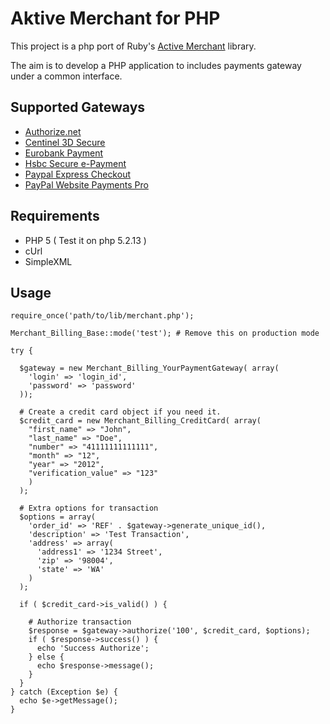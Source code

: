 # Aktive Merchant for PHP

This project is a php port of Ruby's [Active Merchant](http://github.com/Shopify/active_merchant) library.

The aim is to develop a PHP application to includes payments gateway under a common interface.

## Supported Gateways

* [Authorize.net](http://www.authorize.net)
* [Centinel 3D Secure](http://www.cardinalcommerce.com)
* [Eurobank Payment](http://www.eurobank.gr/online/home/generic.aspx?id=79&mid=635)
* [Hsbc Secure e-Payment](http://www.hsbc.co.uk/1/2/business/cards-payments/secure-epayments)
* [Paypal Express Checkout](https://cms.paypal.com/us/cgi-bin/?cmd=_render-content&content_ID=developer/e_howto_api_ECGettingStarted)
* [PayPal Website Payments Pro](https://merchant.paypal.com/cgi-bin/marketingweb?cmd=_render-content&content_ID=merchant/wp_pro)

## Requirements

* PHP 5 ( Test it on php 5.2.13 )
* cUrl
* SimpleXML

## Usage

    require_once('path/to/lib/merchant.php');

    Merchant_Billing_Base::mode('test'); # Remove this on production mode

    try {

      $gateway = new Merchant_Billing_YourPaymentGateway( array(
        'login' => 'login_id',
        'password' => 'password'
      ));

      # Create a credit card object if you need it.
      $credit_card = new Merchant_Billing_CreditCard( array(
        "first_name" => "John",
        "last_name" => "Doe",
        "number" => "41111111111111",
        "month" => "12",
        "year" => "2012",
        "verification_value" => "123"
        )
      );

      # Extra options for transaction
      $options = array(
        'order_id' => 'REF' . $gateway->generate_unique_id(),
        'description' => 'Test Transaction',
        'address' => array(
          'address1' => '1234 Street',
          'zip' => '98004',
          'state' => 'WA'
        )
      );

      if ( $credit_card->is_valid() ) {

        # Authorize transaction
        $response = $gateway->authorize('100', $credit_card, $options);
        if ( $response->success() ) {
          echo 'Success Authorize';
        } else {
          echo $response->message();
        }
      }
    } catch (Exception $e) {
      echo $e->getMessage();
    }
